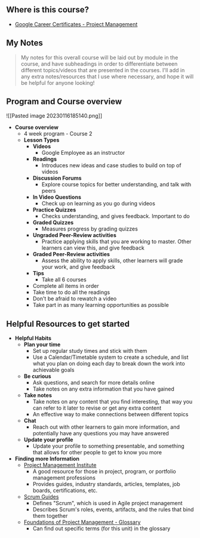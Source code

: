 ## Where is this course?
- [Google Career Certificates - Project Management](https://www.coursera.org/professional-certificates/google-project-management)

## My Notes
> My notes for this overall course will be laid out by module in the course, and have subheadings in order to differentiate between different topics/videos that are presented in the courses. I'll add in any extra notes/resources that I use where necessary, and hope it will be helpful for anyone looking!


## Program and Course overview
![[Pasted image 20230116185140.png]]
- **Course overview**
	- 4 week program - Course 2
	- **Lesson Types**
		- **Videos**
			- Google Employee as an instructor
		- **Readings**
			- Introduces new ideas and case studies to build on top of videos
		- **Discussion Forums**
			- Explore course topics for better understanding, and talk with peers
		- **In Video Questions**
			- Check up on learning as you go during videos
		- **Practice Quizzes**
			- Checks understanding, and gives feedback. Important to do
		- **Graded Quizzes** 
			- Measures progress by grading quizzes
		- **Ungraded Peer-Review activities** 
			- Practice applying skills that you are working to master. Other learners can view this, and give feedback
		- **Graded Peer-Review activities** 
			- Assess the ability to apply skills, other learners will grade your work, and give feedback
		- **Tips**
			- Take all 6 courses
		- Complete all items in order
		- Take time to do all the readings
		- Don't be afraid to rewatch a video
		- Take part in as many learning opportunities as possible

## Helpful Resources to get started
-  **Helpful Habits**
	- **Plan your time**
		- Set up regular study times and stick with them
		- Use a Calendar/Timetable system to create a schedule, and list what you plan on doing each day to break down the work into achievable goals
	- **Be curious**
		- Ask questions, and search for more details online
		- Take notes on any extra information that you have gained
	- **Take notes**
		- Take notes on any content that you find interesting, that way you can refer to it later to revise or get any extra content
		- An effective way to make connections between different topics
	- **Chat**
		- Reach out with other learners to gain more information, and potentially have any questions you may have answered
	- **Update your profile**
		- Update your profile to something presentable, and something that allows for other people to get to know you more
- **Finding more Information**
	- [Project Management Institute](https://www.pmi.org/)
		- A good resource for those in project, program, or portfolio management professions
		- Provides guides, industry standards, articles, templates, job boards, certifications, etc.
	- [Scrum Guides](https://scrumguides.org/index.html)
		- Defines "Scrum", which is used in Agile project management
		- Describes Scrum's roles, events, artifacts, and the rules that bind them together
	- [Foundations of Project Management - Glossary](https://www.coursera.org/learn/project-management-foundations/resources/R9Ijr)
		- Can find out specific terms (for this unit) in the glossary